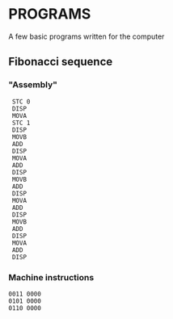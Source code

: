 # PROGRAMS
  A few basic programs written for the computer

## Fibonacci sequence

### "Assembly"

     STC 0
     DISP
     MOVA
     STC 1
     DISP
     MOVB
     ADD
     DISP
     MOVA
     ADD
     DISP
     MOVB
     ADD
     DISP
     MOVA
     ADD
     DISP
     MOVB
     ADD
     DISP
     MOVA
     ADD
     DISP

### Machine instructions

    0011 0000
    0101 0000
    0110 0000
    
